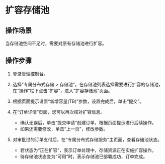 # 扩容存储池<a name="ZH-CN_TOPIC_0170873862"></a>

## 操作场景<a name="section55030134"></a>

当存储池空间不足时，需要对原有存储池进行扩容。

## 操作步骤<a name="section25509161"></a>

1.  登录管理控制台。
2.  选择“专属分布式存储 \> 存储池”。在存储池列表选择需要进行扩容的存储池，在“操作”栏下点击“扩容”，进入“扩容存储池”页面。
3.  根据页面提示设置“新增容量\(TB\)”参数，设置完成后，单击“提交”。
4.  在“订单详情”页面，您可以再次核对扩容信息。
    -   确认无误后，单击“提交申请”创建订单，根据页面提示进行后续操作。
    -   如果还需要修改，单击“上一页”，修改参数。

5.  对审批过的订单支付后，在“专属分布式存储服务”主页面，查看存储池状态。
    -   若状态为“正在扩容”，表示订单处理中，存储资源正在实施扩容操作。
    -   待存储池状态变为“可用”时，表示存储池已部署成功，订单完成。


